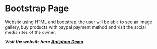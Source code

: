 # Bootstrap Page
Website using HTML and bootstrap, the user will be able to see an image gallery, buy products with paypal payment method and visit the social media sites of the owner.


***Visit the website here [Antiphon Demo](https://anycam.github.io/BootstraPage/).***
